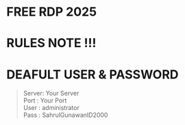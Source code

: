 # FREE RDP 2025

# RULES NOTE !!!
# DEAFULT USER & PASSWORD
> Server: Your Server<br>
> Port  : Your Port<br>
> User  : administrator<br>
> Pass  : SahrulGunawanID2000
